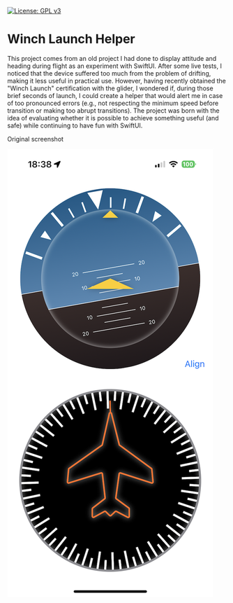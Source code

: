 [![License: GPL v3](https://img.shields.io/badge/License-GPLv3-blue.svg)](https://www.gnu.org/licenses/gpl-3.0)

# Winch Launch Helper

This project comes from an old project I had done to display attitude and heading during flight as an experiment with SwiftUI. After some live tests, I noticed that the device suffered too much from the problem of drifting, making it less useful in practical use. However, having recently obtained the "Winch Launch" certification with the glider, I wondered if, during those brief seconds of launch, I could create a helper that would alert me in case of too pronounced errors (e.g., not respecting the minimum speed before transition or making too abrupt transitions). The project was born with the idea of evaluating whether it is possible to achieve something useful (and safe) while continuing to have fun with SwiftUI.

Original screenshot

![Screen shot](screenshot1.png)
